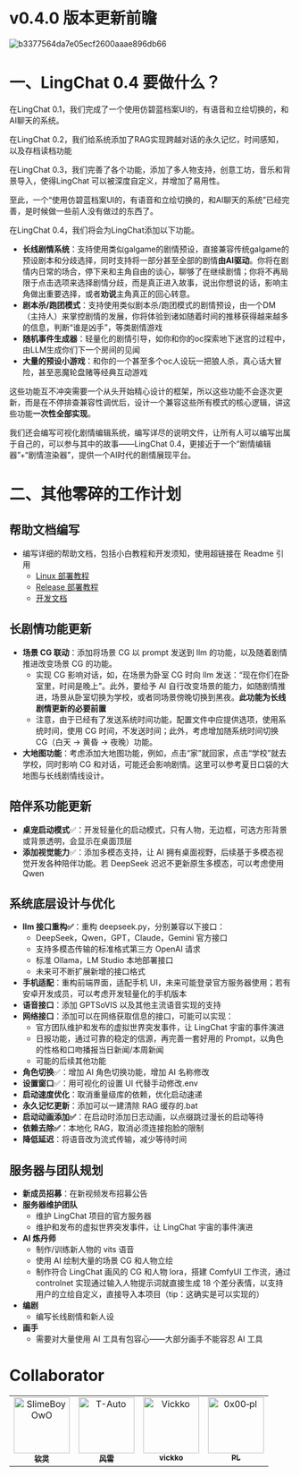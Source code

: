 # v0.4.0 版本更新前瞻

![b3377564da7e05ecf2600aaae896db66](https://github.com/user-attachments/assets/25dac3ec-7cf7-4675-819c-a055e4b3b928)

# 一、LingChat 0.4 要做什么？

在LingChat 0.1，我们完成了一个使用仿碧蓝档案UI的，有语音和立绘切换的，和AI聊天的系统。

在LingChat 0.2，我们给系统添加了RAG实现跨越对话的永久记忆，时间感知，以及存档读档功能

在LingChat 0.3，我们完善了各个功能，添加了多人物支持，创意工坊，音乐和背景导入，使得LingChat 可以被深度自定义，并增加了易用性。

至此，一个“使用仿碧蓝档案UI的，有语音和立绘切换的，和AI聊天的系统”已经完善，是时候做一些前人没有做过的东西了。



在LingChat 0.4，我们将会为LingChat添加以下功能。

- **长线剧情系统**：支持使用类似galgame的剧情预设，直接兼容传统galgame的预设剧本和分歧选择，同时支持将一部分甚至全部的剧情**由AI驱动**。你将在剧情内日常的场合，停下来和主角自由的谈心，聊够了在继续剧情；你将不再局限于点击选项来选择剧情分歧，而是真正进入故事，说出你想说的话，影响主角做出重要选择，或者**劝说**主角真正的回心转意。
- **剧本杀/跑团模式**：支持使用类似剧本杀/跑团模式的剧情预设，由一个DM（主持人）来掌控剧情的发展，你将体验到诸如随着时间的推移获得越来越多的信息，判断“谁是凶手”，等类剧情游戏
- **随机事件生成器**：轻量化的剧情引导，如你和你的oc探索地下迷宫的过程中，由LLM生成你们下一个房间的见闻
- **大量的预设小游戏**：和你的一个甚至多个oc人设玩一把狼人杀，真心话大冒险，甚至恶魔轮盘赌等经典互动游戏

这些功能互不冲突需要一个从头开始精心设计的框架，所以这些功能不会逐次更新，而是在不停排查兼容性调优后，设计一个兼容这些所有模式的核心逻辑，讲这些功能**一次性全部实现**。

我们还会编写可视化剧情编辑系统，编写详尽的说明文件，让所有人可以编写出属于自己的，可以参与其中的故事——LingChat 0.4，更接近于一个“剧情编辑器”+“剧情渲染器”，提供一个AI时代的剧情展现平台。

# 二、其他零碎的工作计划

## 帮助文档编写

- 编写详细的帮助文档，包括小白教程和开发须知，使用超链接在 Readme 引用
  - [Linux 部署教程](others/document/Linux部署教程.md)
  - [Release 部署教程](others/document/Release部署教程.md)
  - [开发文档](others/document/开发文档.md)

## 长剧情功能更新

- **场景 CG 联动**：添加将场景 CG 以 prompt 发送到 llm 的功能，以及随着剧情推进改变场景 CG 的功能。
  - 实现 CG 影响对话，如，在场景为卧室 CG 时向 llm 发送：“现在你们在卧室里，时间是晚上”。此外，要给予 AI 自行改变场景的能力，如随剧情推进，场景从卧室切换为学校，或者同场景傍晚切换到黑夜。**此功能为长线剧情更新的必要前置**
  - 注意，由于已经有了发送系统时间功能，配置文件中应提供选项，使用系统时间，使用 CG 时间，不发送时间；此外，考虑增加随系统时间切换 CG（白天 → 黄昏 → 夜晚）功能。
- **大地图功能**：考虑添加大地图功能，例如，点击“家”就回家，点击“学校”就去学校，同时影响 CG 和对话，可能还会影响剧情。这里可以参考夏日口袋的大地图与长线剧情线设计。

## 陪伴系功能更新

- **桌宠启动模式**✅：开发轻量化的启动模式，只有人物，无边框，可选方形背景或背景透明，会显示在桌面顶层
- **添加视觉能力**✅：添加多模态支持，让 AI 拥有桌面视野，后续基于多模态视觉开发各种陪伴功能。若 DeepSeek 迟迟不更新原生多模态，可以考虑使用 Qwen

## 系统底层设计与优化

- **llm 接口重构✅**：重构 deepseek.py，分别兼容以下接口：
  - DeepSeek，Qwen，GPT，Claude，Gemini 官方接口
  - 支持多模态传输的标准格式第三方 OpenAI 请求
  - 标准 Ollama，LM Studio 本地部署接口
  - 未来可不断扩展新增的接口格式
- **手机适配**：重构前端界面，适配手机 UI，未来可能登录官方服务器使用；若有安卓开发成员，可以考虑开发轻量化的手机版本
- **语音接口**：添加 GPTSoVIS 以及其他主流语音实现的支持
- **网络接口**：添加可以在网络获取信息的接口，可能可以实现：
  - 官方团队维护和发布的虚拟世界突发事件，让 LingChat 宇宙的事件演进
  - 日报功能，通过可靠的稳定的信源，再完善一套好用的 Prompt，以角色的性格和口吻播报当日新闻/本周新闻
  - 可能的后续其他功能
- **角色切换**✅：增加 AI 角色切换功能，增加 AI 名称修改
- **设置窗口**✅：用可视化的设置 UI 代替手动修改.env
- **启动速度优化**：取消重量级库的依赖，优化启动速递
- **永久记忆更新**：添加可以一建清除 RAG 缓存的.bat
- **启动动画添加✅**：在启动时添加日志动画，以点缀跳过漫长的启动等待
- **依赖去除✅**：本地化 RAG，取消必须连接抱脸的限制
- **降低延迟**：将语音改为流式传输，减少等待时间

## 服务器与团队规划

- **新成员招募**：在新视频发布招募公告
- **服务器维护团队**
  - 维护 LingChat 项目的官方服务器
  - 维护和发布的虚拟世界突发事件，让 LingChat 宇宙的事件演进
- **AI 炼丹师**
  - 制作/训练新人物的 vits 语音
  - 使用 AI 绘制大量的场景 CG 和人物立绘
  - 制作符合 LingChat 画风的 CG 和人物 lora，搭建 ComfyUI 工作流，通过 controlnet 实现通过输入人物提示词就直接生成 18 个差分表情，以支持用户的立绘自定义，直接导入本项目（tip：这确实是可以实现的）
- **编剧**
  - 编写长线剧情和新人设
- **画手**
  - 需要对大量使用 AI 工具有包容心——大部分画手不能容忍 AI 工具

# Collaborator

<!-- ALL-CONTRIBUTORS-LIST:START - Do not remove or modify this section --> <!-- prettier-ignore-start --> <!-- markdownlint-disable --> <table> <tbody> <tr> <td align="center" valign="top" width="25%"> <a href="https://github.com/SlimeBoyOwO"><img src="https://avatars.githubusercontent.com/SlimeBoyOwO?s=100" width="100px;" alt="SlimeBoyOwO"/><br /><sub><b>钦灵</b></sub></a><br /> </td> <td align="center" valign="top" width="25%"> <a href="https://github.com/T-Auto"><img src="https://avatars.githubusercontent.com/T-Auto?s=100" width="100px;" alt="T-Auto"/><br /><sub><b>风雪</b></sub></a><br /> </td> <td align="center" valign="top" width="25%"> <a href="https://github.com/Vickko"><img src="https://avatars.githubusercontent.com/Vickko?s=100" width="100px;" alt="Vickko"/><br /><sub><b>vickko</b></sub></a><br /> </td> <td align="center" valign="top" width="25%"> <a href="https://github.com/0x00-pl"><img src="https://avatars.githubusercontent.com/0x00-pl?s=100" width="100px;" alt="0x00‑pl"/><br /><sub><b>PL</b></sub></a><br /> </td> </tr> </tbody> </table>
